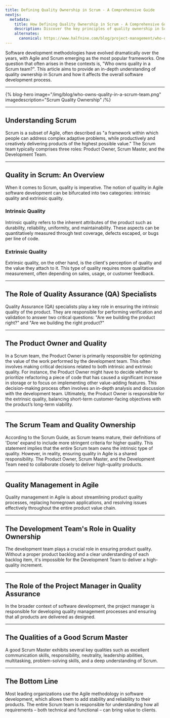 ```yaml
---
title: Defining Quality Ownership in Scrum - A Comprehensive Guide
nextjs:
  metadata:
    title: How Defining Quality Ownership in Scrum - A Comprehensive Guide  - Halfnine
    description: Discover the key principles of quality ownership in Scrum with our comprehensive guide.
    alternates:
      canonical: https://www.halfnine.com/blog/project-management/who-owns-quality-in-a-scrum-team
---
```


Software development methodologies have evolved dramatically over the years, with Agile and Scrum emerging as the most popular frameworks. One question that often arises in these contexts is, "Who owns quality in a Scrum team?". This article aims to provide an in-depth understanding of quality ownership in Scrum and how it affects the overall software development process.

---

{% blog-hero image="/img/blog/who-owns-quality-in-a-scrum-team.png" imagedescription="Scrum Quality Ownership" /%}

---

## Understanding Scrum

Scrum is a subset of Agile, often described as "a framework within which people can address complex adaptive problems, while productively and creatively delivering products of the highest possible value." The Scrum team typically comprises three roles: Product Owner, Scrum Master, and the Development Team.

---

## Quality in Scrum: An Overview

When it comes to Scrum, quality is imperative. The notion of quality in Agile software development can be bifurcated into two categories: intrinsic quality and extrinsic quality.

### Intrinsic Quality

Intrinsic quality refers to the inherent attributes of the product such as durability, reliability, uniformity, and maintainability. These aspects can be quantitatively measured through test coverage, defects escaped, or bugs per line of code.

### Extrinsic Quality

Extrinsic quality, on the other hand, is the client's perception of quality and the value they attach to it. This type of quality requires more qualitative measurement, often depending on sales, usage, or customer feedback.

---

## The Role of Quality Assurance (QA) Specialists

Quality Assurance (QA) specialists play a key role in ensuring the intrinsic quality of the product. They are responsible for performing verification and validation to answer two critical questions: "Are we building the product right?" and "Are we building the right product?"

---

## The Product Owner and Quality

In a Scrum team, the Product Owner is primarily responsible for optimizing the value of the work performed by the development team. This often involves making critical decisions related to both intrinsic and extrinsic quality.
For instance, the Product Owner might have to decide whether to prioritize refactoring a piece of code that has caused a significant increase in storage or to focus on implementing other value-adding features. This decision-making process often involves an in-depth analysis and discussion with the development team.
Ultimately, the Product Owner is responsible for the extrinsic quality, balancing short-term customer-facing objectives with the product’s long-term viability.

---

## The Scrum Team and Quality Ownership

According to the Scrum Guide, as Scrum teams mature, their definitions of 'Done' expand to include more stringent criteria for higher quality. This statement implies that the entire Scrum team owns the intrinsic type of quality.
However, in reality, ensuring quality in Agile is a shared responsibility. The Product Owner, Scrum Master, and the Development Team need to collaborate closely to deliver high-quality products.

---

## Quality Management in Agile

Quality management in Agile is about streamlining product quality processes, replacing homegrown applications, and resolving issues effectively throughout the entire product value chain.

---

## The Development Team's Role in Quality Ownership

The development team plays a crucial role in ensuring product quality. Without a proper product backlog and a clear understanding of each backlog item, it's impossible for the Development Team to deliver a high-quality increment.

---

## The Role of the Project Manager in Quality Assurance

In the broader context of software development, the project manager is responsible for developing quality management processes and ensuring that all products are delivered as designed.

---

## The Qualities of a Good Scrum Master

A good Scrum Master exhibits several key qualities such as excellent communication skills, responsibility, neutrality, leadership abilities, multitasking, problem-solving skills, and a deep understanding of Scrum.

---

## The Bottom Line

Most leading organizations use the Agile methodology in software development, which allows them to add stability and reliability to their products. The entire Scrum team is responsible for understanding how all requirements – both technical and functional – can bring value to clients.